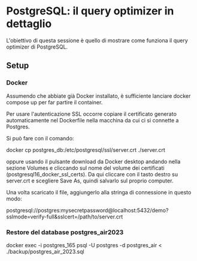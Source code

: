 # PostgreSQL: il query optimizer in dettaglio

L'obiettivo di questa sessione è quello di mostrare come funziona il query optimizer
di PostgreSQL.

## Setup

### Docker

Assumendo che abbiate già Docker installato, è sufficiente lanciare docker compose up per far partire il container.

Per usare l'autenticazione SSL occorre copiare il certificato generato automaticamente nel Dockerfile
nella macchina da cui ci si connette a Postgres.

Si può fare con il comando:

docker cp postgres_db:/etc/postgresql/ssl/server.crt ./server.crt

oppure usando il pulsante download da Docker desktop andando nella sezione Volumes e cliccando sul nome del volume dei certificati (postgresql16_docker_ssl_certs). Da qui cliccare con il tasto destro su
server.crt e scegliere Save As, quindi salvarlo sul proprio computer.

Una volta scaricato il file, aggiungerlo alla stringa di connessione in questo modo:

postgresql://postgres:mysecretpassword@localhost:5432/demo?sslmode=verify-full&sslcert=/path/to/server.crt


### Restore del database postgres_air2023

docker exec -i postgres_165 psql -U postgres -d postgres_air < ./backup/postgres_air_2023.sql